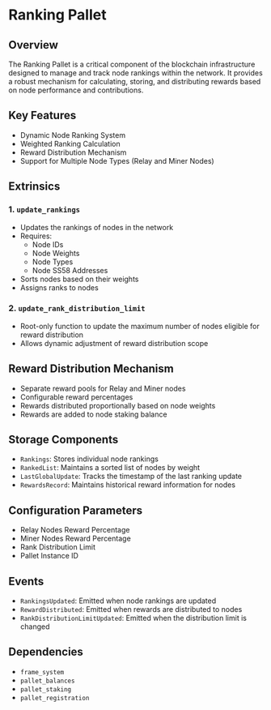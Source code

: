# Ranking Pallet

## Overview

The Ranking Pallet is a critical component of the blockchain infrastructure designed to manage and track node rankings within the network. It provides a robust mechanism for calculating, storing, and distributing rewards based on node performance and contributions.

## Key Features

- Dynamic Node Ranking System
- Weighted Ranking Calculation
- Reward Distribution Mechanism
- Support for Multiple Node Types (Relay and Miner Nodes)

## Extrinsics

### 1. `update_rankings`
- Updates the rankings of nodes in the network
- Requires:
  - Node IDs
  - Node Weights
  - Node Types
  - Node SS58 Addresses
- Sorts nodes based on their weights
- Assigns ranks to nodes

### 2. `update_rank_distribution_limit`
- Root-only function to update the maximum number of nodes eligible for reward distribution
- Allows dynamic adjustment of reward distribution scope

## Reward Distribution Mechanism

- Separate reward pools for Relay and Miner nodes
- Configurable reward percentages
- Rewards distributed proportionally based on node weights
- Rewards are added to node staking balance

## Storage Components

- `Rankings`: Stores individual node rankings
- `RankedList`: Maintains a sorted list of nodes by weight
- `LastGlobalUpdate`: Tracks the timestamp of the last ranking update
- `RewardsRecord`: Maintains historical reward information for nodes

## Configuration Parameters

- Relay Nodes Reward Percentage
- Miner Nodes Reward Percentage
- Rank Distribution Limit
- Pallet Instance ID

## Events

- `RankingsUpdated`: Emitted when node rankings are updated
- `RewardDistributed`: Emitted when rewards are distributed to nodes
- `RankDistributionLimitUpdated`: Emitted when the distribution limit is changed

## Dependencies

- `frame_system`
- `pallet_balances`
- `pallet_staking`
- `pallet_registration`
